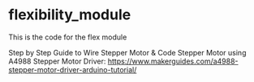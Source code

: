 # flexibility_module

This is the code for the flex module

Step by Step Guide to Wire Stepper Motor & Code Stepper Motor using A4988 Stepper Motor Driver:
https://www.makerguides.com/a4988-stepper-motor-driver-arduino-tutorial/
